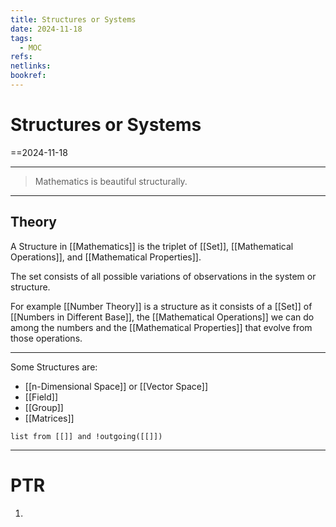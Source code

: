 ```yaml
---
title: Structures or Systems
date: 2024-11-18
tags:
  - MOC
refs: 
netlinks: 
bookref:
---
```

# Structures or Systems
==2024-11-18

---
> Mathematics is beautiful structurally.
---
## Theory
A Structure in [[Mathematics]] is the triplet of  [[Set]], [[Mathematical Operations]], and [[Mathematical Properties]].

The set consists of all possible variations of observations in the system or structure.

For example [[Number Theory]] is a structure as it consists of a [[Set]] of [[Numbers in Different Base]], the [[Mathematical Operations]] we can do among the numbers and the [[Mathematical Properties]] that evolve from those operations.

---
Some Structures are:
- [[n-Dimensional Space]] or [[Vector Space]]
- [[Field]]
- [[Group]]
- [[Matrices]]
```dataview
list from [[]] and !outgoing([[]])
```

---
# PTR

1. 